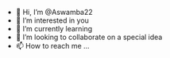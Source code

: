 - 👋 Hi, I’m @Aswamba22
- 👀 I’m interested in you
- 🌱 I’m currently learning
- 💞️ I’m looking to collaborate on a special idea
- 📫 How to reach me ...

<!---
Aswamba22/Aswamba22 is a ✨ special ✨ repository because its `README.md` (this file) appears on your GitHub profile.
You can click the Preview link to take a look at your changes.
--->
